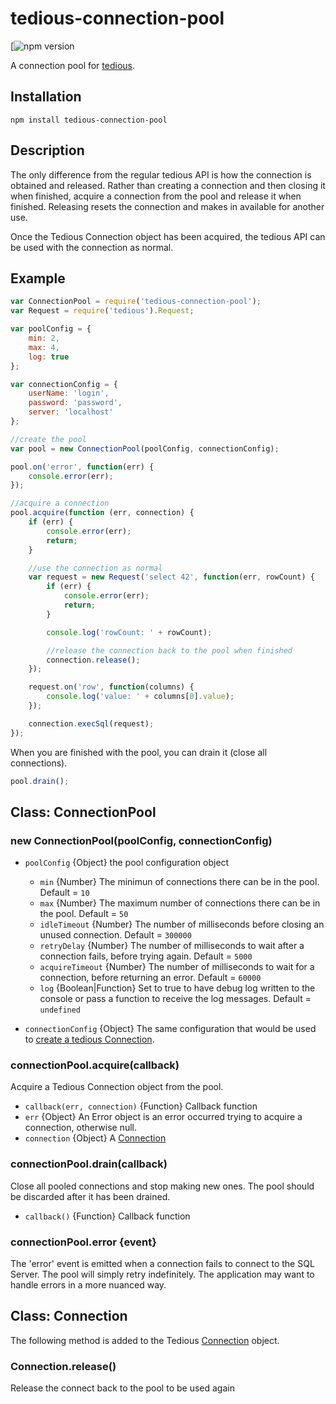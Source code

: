 # tedious-connection-pool
[![npm version](1.0.6)


A connection pool for [tedious](http://github.com/tediousjs/tedious).

## Installation

    npm install tedious-connection-pool
    
## Description
The only difference from the regular tedious API is how the connection is obtained and released. Rather than creating a connection and then closing it when finished, acquire a connection from the pool and release it when finished. Releasing resets the connection and makes in available for another use.

Once the Tedious Connection object has been acquired, the tedious API can be used with the connection as normal.

## Example

```javascript
var ConnectionPool = require('tedious-connection-pool');
var Request = require('tedious').Request;

var poolConfig = {
    min: 2,
    max: 4,
    log: true
};

var connectionConfig = {
    userName: 'login',
    password: 'password',
    server: 'localhost'
};

//create the pool
var pool = new ConnectionPool(poolConfig, connectionConfig);

pool.on('error', function(err) {
    console.error(err);
});

//acquire a connection
pool.acquire(function (err, connection) {
    if (err) {
        console.error(err);
        return;
    }

    //use the connection as normal
    var request = new Request('select 42', function(err, rowCount) {
        if (err) {
            console.error(err);
            return;
        }

        console.log('rowCount: ' + rowCount);

        //release the connection back to the pool when finished
        connection.release();
    });

    request.on('row', function(columns) {
        console.log('value: ' + columns[0].value);
    });

    connection.execSql(request);
});
```

When you are finished with the pool, you can drain it (close all connections).
```javascript
pool.drain();
```


## Class: ConnectionPool

### new ConnectionPool(poolConfig, connectionConfig)

* `poolConfig` {Object} the pool configuration object
  * `min` {Number} The minimun of connections there can be in the pool. Default = `10`
  * `max` {Number} The maximum number of connections there can be in the pool. Default = `50`
  * `idleTimeout` {Number} The number of milliseconds before closing an unused connection. Default = `300000`
  * `retryDelay` {Number} The number of milliseconds to wait after a connection fails, before trying again. Default = `5000`
  * `acquireTimeout` {Number} The number of milliseconds to wait for a connection, before returning an error. Default = `60000`
  * `log` {Boolean|Function} Set to true to have debug log written to the console or pass a function to receive the log messages. Default = `undefined`
  
* `connectionConfig` {Object} The same configuration that would be used to [create a
  tedious Connection](https://tediousjs.github.io/tedious/api-connection.html#function_newConnection).

### connectionPool.acquire(callback)
Acquire a Tedious Connection object from the pool.

 * `callback(err, connection)` {Function} Callback function
  * `err` {Object} An Error object is an error occurred trying to acquire a connection, otherwise null.
  * `connection` {Object} A [Connection](https://tediousjs.github.io/tedious/api-connection.html)

### connectionPool.drain(callback)
Close all pooled connections and stop making new ones. The pool should be discarded after it has been drained.
 * `callback()` {Function} Callback function

### connectionPool.error {event}
The 'error' event is emitted when a connection fails to connect to the SQL Server. The pool will simply retry indefinitely. The application may want to handle errors in a more nuanced way.

## Class: Connection
The following method is added to the Tedious [Connection](https://tediousjs.github.io/tedious/api-connection.html) object.

### Connection.release()
Release the connect back to the pool to be used again
